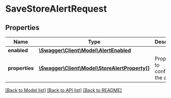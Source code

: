 # SaveStoreAlertRequest

## Properties
Name | Type | Description | Notes
------------ | ------------- | ------------- | -------------
**enabled** | [**\Swagger\Client\Model\AlertEnabled**](AlertEnabled.md) |  | 
**properties** | [**\Swagger\Client\Model\StoreAlertProperty[]**](StoreAlertProperty.md) | Properties to configure the alert | [optional] 

[[Back to Model list]](../README.md#documentation-for-models) [[Back to API list]](../README.md#documentation-for-api-endpoints) [[Back to README]](../README.md)


